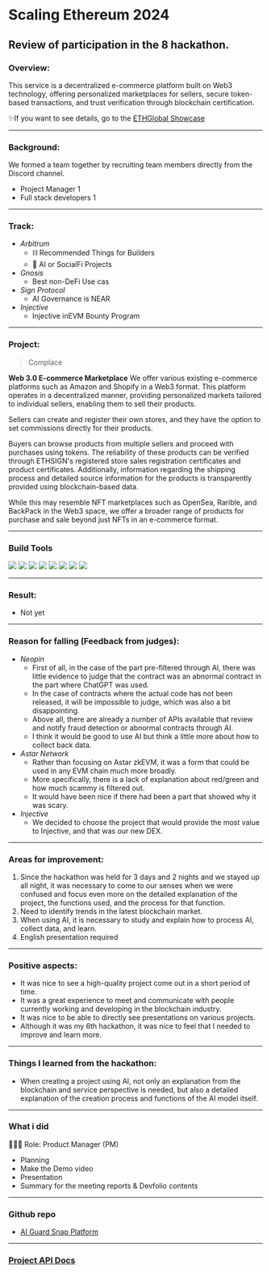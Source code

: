 # Scaling Ethereum 2024

## Review of participation in the 8 hackathon.

### Overview:
This service is a decentralized e-commerce platform built on Web3 technology, offering personalized marketplaces for sellers, secure token-based transactions, and trust verification through blockchain certification.

✨If you want to see details, go to the [ETHGlobal Showcase](https://ethglobal.com/showcase/complace-7v01t)

---
### Background:
We formed a team together by recruiting team members directly from the Discord channel.
- Project Manager 1
- Full stack developers 1

---
### Track:
- *Arbitrum*
  - ⛓ Recommended Things for Builders
  - 🔐 AI or SocialFi Projects
- *Gnosis* 
  - Best non-DeFi Use cas
- *Sign Protocol* 
  - AI Governance is NEAR
- *Injective*
  - Injective inEVM Bounty Program

---
### Project:
> Complace

**Web 3.0 E-commerce Marketplace**
We offer various existing e-commerce platforms such as Amazon and Shopify in a Web3 format. This platform operates in a decentralized manner, providing personalized markets tailored to individual sellers, enabling them to sell their products.

Sellers can create and register their own stores, and they have the option to set commissions directly for their products.

Buyers can browse products from multiple sellers and proceed with purchases using tokens. The reliability of these products can be verified through ETHSIGN's registered store sales registration certificates and product certificates. Additionally, information regarding the shipping process and detailed source information for the products is transparently provided using blockchain-based data.

While this may resemble NFT marketplaces such as OpenSea, Rarible, and BackPack in the Web3 space, we offer a broader range of products for purchase and sale beyond just NFTs in an e-commerce format.

---
### Build Tools
<img src="https://img.shields.io/badge/Typescript-3178C6?style=flat&logo=typescript&logoColor=white"/> <img src="https://img.shields.io/badge/Go-00ADD8?style=flat&logo=go&logoColor=white"/> <img src="https://img.shields.io/badge/JavaScript-F7DF1E?style=flat&logo=javascript&logoColor=white"/> <img src="https://img.shields.io/badge/Next.js-ffffff?style=flat&logo=nextdotjs&logoColor=black"/> <img src="https://img.shields.io/badge/React-61DAFB?style=flat&logo=react&logoColor=white"/> <img src="https://img.shields.io/badge/Solidity-363636?style=flat&logo=solidity&logoColor=white"/> <img src="https://img.shields.io/badge/Web3.js-F16822?style=flat&logo=web3dotjs&logoColor=white"/> <img src="https://img.shields.io/badge/Chainlink-375BD2?style=flat&logo=chainlink&logoColor=white"/>

---
### Result:
- Not yet

---
### Reason for falling (Feedback from judges):
- *Neopin*
  - First of all, in the case of the part pre-filtered through AI, there was little evidence to judge that the contract was an abnormal contract in the part where ChatGPT was used.
  - In the case of contracts where the actual code has not been released, it will be impossible to judge, which was also a bit disappointing.
  - Above all, there are already a number of APIs available that review and notify fraud detection or abnormal contracts through AI.
  - I think it would be good to use AI but think a little more about how to collect back data.
- *Astar Network*
  - Rather than focusing on Astar zkEVM, it was a form that could be used in any EVM chain much more broadly.
  - More specifically, there is a lack of explanation about red/green and how much scammy is filtered out.
  - It would have been nice if there had been a part that showed why it was scary.
- *Injective*
  - We decided to choose the project that would provide the most value to Injective, and that was our new DEX.

---
### Areas for improvement:
1) Since the hackathon was held for 3 days and 2 nights and we stayed up all night, it was necessary to come to our senses when we were confused and focus even more on the detailed explanation of the project, the functions used, and the process for that function.
2) Need to identify trends in the latest blockchain market.
3) When using AI, it is necessary to study and explain how to process AI, collect data, and learn.
4) English presentation required

---
### Positive aspects:
- It was nice to see a high-quality project come out in a short period of time.
- It was a great experience to meet and communicate with people currently working and developing in the blockchain industry.
- It was nice to be able to directly see presentations on various projects.
- Although it was my 6th hackathon, it was nice to feel that I needed to improve and learn more.

---
### Things I learned from the hackathon:
- When creating a project using AI, not only an explanation from the blockchain and service perspective is needed, but also a detailed explanation of the creation process and functions of the AI ​​model itself.

---
### What i did
👨🏼‍💻 Role: Product Manager (PM)

- Planning
- Make the Demo video
- Presentation
- Summary for the meeting reports & Devfolio contents

---
### Github repo
- [AI Guard Snap Platform](https://github.com/hackathemy/ai-guard-snap)

---
### [Project API Docs](https://aiguad.hackathemy.me/swagger/)
